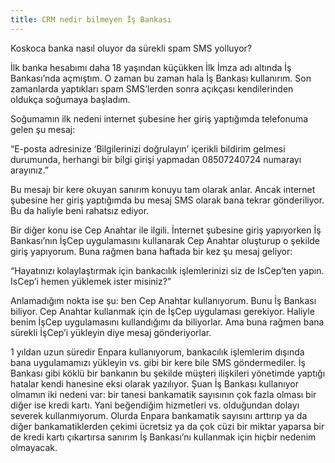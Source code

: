 ```yaml
---
title: CRM nedir bilmeyen İş Bankası
---
```


Koskoca banka nasıl oluyor da sürekli spam SMS yolluyor?

İlk banka hesabımı daha 18 yaşından küçükken İlk İmza adı altında İş Bankası’nda açmıştım. O zaman bu zaman hala İş Bankası kullanırım. Son zamanlarda yaptıkları spam SMS’lerden sonra açıkçası kendilerinden oldukça soğumaya başladım.

Soğumamın ilk nedeni internet şubesine her giriş yaptığımda telefonuma gelen şu mesaj:

“E-posta adresinize ‘Bilgilerinizi doğrulayın’ içerikli bildirim gelmesi durumunda, herhangi bir bilgi girişi yapmadan 08507240724 numarayı arayınız.”

Bu mesajı bir kere okuyan sanırım konuyu tam olarak anlar. Ancak internet şubesine her giriş yaptığımda bu mesaj SMS olarak bana tekrar gönderiliyor. Bu da haliyle beni rahatsız ediyor.

Bir diğer konu ise Cep Anahtar ile ilgili. İnternet şubesine giriş yapıyorken İş Bankası’nın İşCep uygulamasını kullanarak Cep Anahtar oluşturup o şekilde giriş yapıyorum. Buna rağmen bana haftada bir kez şu mesaj geliyor:

“Hayatınızı kolaylaştırmak için bankacılık işlemlerinizi siz de IsCep’ten yapın. IsCep’i hemen yüklemek ister misiniz?”

Anlamadığım nokta ise şu: ben Cep Anahtar kullanıyorum. Bunu İş Bankası biliyor. Cep Anahtar kullanmak için de İşCep uygulaması gerekiyor. Haliyle benim İşCep uygulamasını kullandığımı da biliyorlar. Ama buna rağmen bana sürekli İşCep’i yükleyin diye mesaj gönderiyorlar.

1 yıldan uzun süredir Enpara kullanıyorum, bankacılık işlemlerim dışında bana uygulamamızı yükleyin vs. gibi bir kere bile SMS göndermediler. İş Bankası gibi köklü bir bankanın bu şekilde müşteri ilişkileri yönetimde yaptığı hatalar kendi hanesine eksi olarak yazılıyor. Şuan İş Bankası kullanıyor olmamın iki nedeni var: bir tanesi bankamatik sayısının çok fazla olması bir diğer ise kredi kartı. Yani beğendiğim hizmetleri vs. olduğundan dolayı severek kullanmıyorum. Olurda Enpara bankamatik sayısını arttırıp ya da diğer bankamatiklerden çekimi ücretsiz ya da çok cüzi bir miktar yaparsa bir de kredi kartı çıkartırsa sanırım İş Bankası’nı kullanmak için hiçbir nedenim olmayacak.